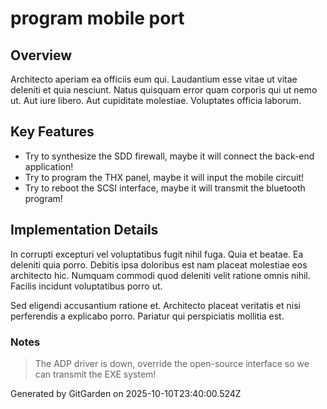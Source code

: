 # program mobile port

## Overview
Architecto aperiam ea officiis eum qui. Laudantium esse vitae ut vitae deleniti et quia nesciunt. Natus quisquam error quam corporis qui ut nemo ut. Aut iure libero. Aut cupiditate molestiae. Voluptates officia laborum.

## Key Features
- Try to synthesize the SDD firewall, maybe it will connect the back-end application!
- Try to program the THX panel, maybe it will input the mobile circuit!
- Try to reboot the SCSI interface, maybe it will transmit the bluetooth program!

## Implementation Details
In corrupti excepturi vel voluptatibus fugit nihil fuga. Quia et beatae. Ea deleniti quia porro. Debitis ipsa doloribus est nam placeat molestiae eos architecto hic. Numquam commodi quod deleniti velit ratione omnis nihil. Facilis incidunt voluptatibus porro ut.
 Sed eligendi accusantium ratione et. Architecto placeat veritatis et nisi perferendis a explicabo porro. Pariatur qui perspiciatis mollitia est.

### Notes
> The ADP driver is down, override the open-source interface so we can transmit the EXE system!

Generated by GitGarden on 2025-10-10T23:40:00.524Z